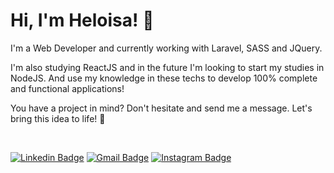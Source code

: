 # Hi, I'm Heloisa! 👾

I'm a Web Developer and currently working with Laravel, SASS and JQuery.

I'm also studying ReactJS and in the future I'm looking to start my studies in NodeJS. And use my knowledge in these techs to develop 100% complete and functional applications!

You have a project in mind? Don't hesitate and send me a message. Let's bring this idea to life! 💜

<br>

[![Linkedin Badge](https://img.shields.io/badge/-Heloisa%20Fernanda-6633cc?style=flat-square&logo=Linkedin&logoColor=white&link=https://www.linkedin.com/in/heloisafernanda2/)](https://www.linkedin.com/in/heloisafernanda2/)
[![Gmail Badge](https://img.shields.io/badge/-heloisafernandadev@gmail.com-6633cc?style=flat-square&logo=Gmail&logoColor=white&link=mailto:heloisafernandadev@gmail.com)](mailto:heloisafernandadev@gmail.com)
[![Instagram Badge](https://img.shields.io/badge/-@helolah-6633cc?style=flat-square&labelColor=6633cc&logo=instagram&logoColor=white&link=https://www.instagram.com/helolah)](https://www.instagram.com/helolah)
